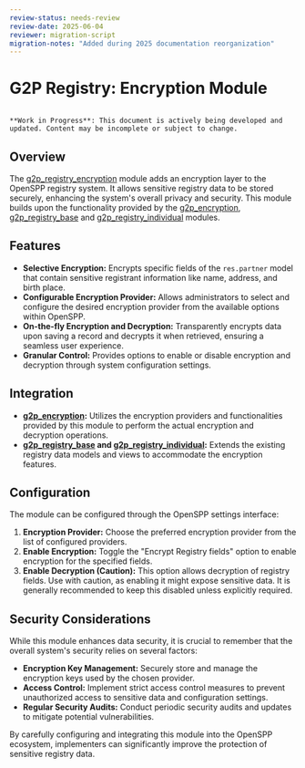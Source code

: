 ```yaml
---
review-status: needs-review
review-date: 2025-06-04
reviewer: migration-script
migration-notes: "Added during 2025 documentation reorganization"
---
```


# G2P Registry: Encryption Module

```{warning}

**Work in Progress**: This document is actively being developed and updated. Content may be incomplete or subject to change.
```

## Overview

The [g2p_registry_encryption](g2p_registry_encryption) module adds an encryption layer to the OpenSPP registry system. It allows sensitive registry data to be stored securely, enhancing the system's overall privacy and security. This module builds upon the functionality provided by the [g2p_encryption](g2p_encryption), [g2p_registry_base](g2p_registry_base) and [g2p_registry_individual](g2p_registry_individual) modules.

## Features

- **Selective Encryption:**  Encrypts specific fields of the `res.partner` model that contain sensitive registrant information like name, address, and birth place.
- **Configurable Encryption Provider:**  Allows administrators to select and configure the desired encryption provider from the available options within OpenSPP.
- **On-the-fly Encryption and Decryption:**  Transparently encrypts data upon saving a record and decrypts it when retrieved, ensuring a seamless user experience.
- **Granular Control:**  Provides options to enable or disable encryption and decryption through system configuration settings.

## Integration

- **[g2p_encryption](g2p_encryption):**  Utilizes the encryption providers and functionalities provided by this module to perform the actual encryption and decryption operations.
- **[g2p_registry_base](g2p_registry_base) and [g2p_registry_individual](g2p_registry_individual):** Extends the existing registry data models and views to accommodate the encryption features.

## Configuration

The module can be configured through the OpenSPP settings interface:

1. **Encryption Provider:** Choose the preferred encryption provider from the list of configured providers.
2. **Enable Encryption:** Toggle the "Encrypt Registry fields" option to enable encryption for the specified fields.
3. **Enable Decryption (Caution):** This option allows decryption of registry fields. Use with caution, as enabling it might expose sensitive data. It is generally recommended to keep this disabled unless explicitly required.

## Security Considerations

While this module enhances data security, it is crucial to remember that the overall system's security relies on several factors:

- **Encryption Key Management:**  Securely store and manage the encryption keys used by the chosen provider.
- **Access Control:**  Implement strict access control measures to prevent unauthorized access to sensitive data and configuration settings.
- **Regular Security Audits:**  Conduct periodic security audits and updates to mitigate potential vulnerabilities.

By carefully configuring and integrating this module into the OpenSPP ecosystem, implementers can significantly improve the protection of sensitive registry data. 
